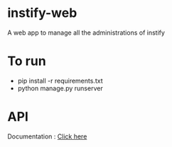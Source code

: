 # instify-web
A web app to manage all the administrations of instify

# To run
* pip install -r requirements.txt
* python manage.py runserver 

# API
Documentation : [Click here](https://github.com/arjunmahishi/instify-web/blob/master/API/README.md)
